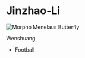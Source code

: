 # Jinzhao-Li

![Morpho Menelaus Butterfly](https://upload.wikimedia.org/wikipedia/commons/a/ab/Morpho_menelaus_huebneri_MHNT_Male_Dos.jpg)

Wenshuang
- Football